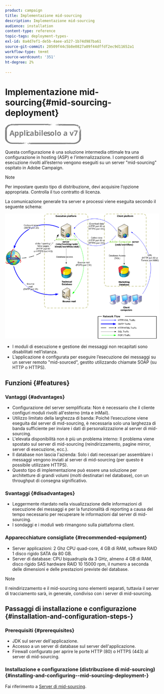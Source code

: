 ```yaml
---
product: campaign
title: Implementazione mid-sourcing
description: Implementazione mid-sourcing
audience: installation
content-type: reference
topic-tags: deployment-types-
exl-id: 8a4d7ef1-de5b-4aee-a527-1b74d987ba61
source-git-commit: 20509f44c5b8e0827a09f44dffdf2ec9d11652a1
workflow-type: tm+mt
source-wordcount: '351'
ht-degree: 2%

---
```


# Implementazione mid-sourcing{#mid-sourcing-deployment}

![](../../assets/v7-only.svg)

Questa configurazione è una soluzione intermedia ottimale tra una configurazione in hosting (ASP) e l’internalizzazione. I componenti di esecuzione rivolti all’esterno vengono eseguiti su un server &quot;mid-sourcing&quot; ospitato in Adobe Campaign.

>[!NOTE]
>
>Per impostare questo tipo di distribuzione, devi acquisire l’opzione appropriata. Controlla il tuo contratto di licenza.

La comunicazione generale tra server e processi viene eseguita secondo il seguente schema:

![](assets/s_ncs_install_midsourcing.png)

* I moduli di esecuzione e gestione dei messaggi non recapitati sono disabilitati nell’istanza.
* L’applicazione è configurata per eseguire l’esecuzione dei messaggi su un server remoto &quot;mid-sourced&quot;, gestito utilizzando chiamate SOAP (su HTTP o HTTPS).

## Funzioni {#features}

### Vantaggi {#advantages}

* Configurazione del server semplificata: Non è necessario che il cliente configuri moduli rivolti all&#39;esterno (mta e inMail).
* Utilizzo limitato della larghezza di banda: Poiché l’esecuzione viene eseguita dal server di mid-sourcing, è necessaria solo una larghezza di banda sufficiente per inviare i dati di personalizzazione al server di mid-sourcing.
* L&#39;elevata disponibilità non è più un problema interno: Il problema viene spostato sul server di mid-sourcing (reindirizzamento, pagine mirror, server di esecuzione, ecc.).
* Il database non lascia l&#39;azienda: Solo i dati necessari per assemblare i messaggi vengono inviati al server di mid-sourcing (per questo è possibile utilizzare HTTPS).
* Questo tipo di implementazione può essere una soluzione per architetture di grandi volumi (molti destinatari nel database), con un throughput di consegna significativo.

### Svantaggi {#disadvantages}

* Leggermente ritardato nella visualizzazione delle informazioni di esecuzione dei messaggi e per la funzionalità di reporting a causa del tempo necessario per recuperare le informazioni dal server di mid-sourcing.
* I sondaggi e i moduli web rimangono sulla piattaforma client.

### Apparecchiature consigliate {#recommended-equipment}

* Server applicazioni: 2 Ghz CPU quad-core, 4 GB di RAM, software RAID 1 disco rigido SATA da 80 GB.
* Server di database: CPU biquadrupla da 3 GHz, almeno 4 GB di RAM, disco rigido SAS hardware RAID 10 15000 rpm, il numero a seconda delle dimensioni e delle prestazioni previste del database.

>[!NOTE]
>
>Il reindirizzamento e il mid-sourcing sono elementi separati, tuttavia il server di tracciamento sarà, in generale, condiviso con i server di mid-sourcing.

## Passaggi di installazione e configurazione {#installation-and-configuration-steps-}

### Prerequisiti {#prerequisites}

* JDK sul server dell&#39;applicazione.
* Accesso a un server di database sul server dell&#39;applicazione.
* Firewall configurato per aprire le porte HTTP (80) o HTTPS (443) al server di mid-sourcing.

### Installazione e configurazione (distribuzione di mid-sourcing) {#installing-and-configuring--mid-sourcing-deployment-}

Fai riferimento a [Server di mid-sourcing](../../installation/using/mid-sourcing-server.md).
